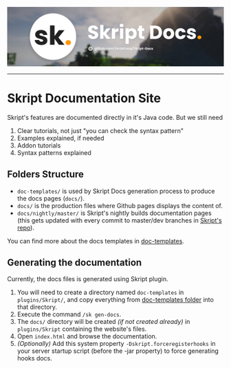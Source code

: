 ![Skript Docs](.github/assets/cover.jpg)

---

# Skript Documentation Site
Skript's features are documented directly in it's Java code. But we still need

1. Clear tutorials, not just "you can check the syntax pattern"
2. Examples explained, if needed
3. Addon tutorials
4. Syntax patterns explained

## Folders Structure
- `doc-templates/` is used by Skript Docs generation process to produce the docs pages (`docs/`).
- `docs/` is the production files where Github pages displays the content of.
- `docs/nightly/master/` is Skript's nightly builds documentation pages (this gets updated with every commit to master/dev branches in [Skript's repo](https://github.com/SkriptLang/skript)).

You can find more about the docs templates in [doc-templates](doc-templates/README.md).

## Generating the documentation
Currently, the docs files is generated using Skript plugin.

1. You will need to create a directory named `doc-templates` in `plugins/Skript/`, and copy everything from [doc-templates folder](doc-templates) into that directory.
2. Execute the command `/sk gen-docs`.
3. The `docs/` directory will be created _(if not created already)_ in `plugins/Skript` containing the website's files.
4. Open `index.html` and browse the documentation.
5. _(Optionally)_ Add this system property `-Dskript.forceregisterhooks` in your server startup script (before the -jar property) to force generating hooks docs.
